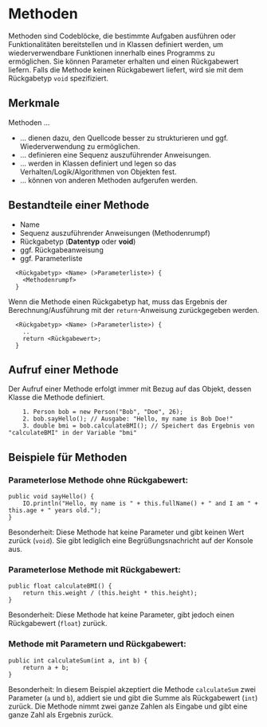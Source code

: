 # Methoden
Methoden sind Codeblöcke, die bestimmte Aufgaben ausführen oder Funktionalitäten bereitstellen und in Klassen definiert werden, um wiederverwendbare Funktionen innerhalb eines Programms zu ermöglichen. Sie können Parameter erhalten und einen Rückgabewert liefern. Falls die Methode keinen Rückgabewert liefert, wird sie mit dem Rückgabetyp `void` spezifiziert.

## Merkmale
Methoden ...
* ... dienen dazu, den Quellcode besser zu strukturieren und ggf. Wiederverwendung zu ermöglichen.
* ... definieren eine Sequenz auszuführender Anweisungen.
* ... werden in Klassen definiert und legen so das Verhalten/Logik/Algorithmen von Objekten fest.
* ... können von anderen Methoden aufgerufen werden.

## Bestandteile einer Methode
* Name
* Sequenz auszuführender Anweisungen (Methodenrumpf)
* Rückgabetyp (**Datentyp** oder **void**)
* ggf. Rückgabeanweisung
* ggf. Parameterliste

```
  <Rückgabetyp> <Name> (>Parameterliste>) {
    <Methodenrumpf>
  }
```

Wenn die Methode einen Rückgabetyp hat, muss das Ergebnis der Berechnung/Ausführung mit der `return`-Anweisung zurückgegeben werden.

```
  <Rückgabetyp> <Name> (>Parameterliste>) {
    ..
    return <Rückgabewert>;
  }
```

## Aufruf einer Methode
Der Aufruf einer Methode erfolgt immer mit Bezug auf das Objekt, dessen Klasse die Methode definiert.
``` 
    1. Person bob = new Person("Bob", "Doe", 26);
    2. bob.sayHello(); // Ausgabe: "Hello, my name is Bob Doe!"
    3. double bmi = bob.calculateBMI(); // Speichert das Ergebnis von "calculateBMI" in der Variable "bmi"
```

## Beispiele für Methoden

### Parameterlose Methode ohne Rückgabewert:
```
public void sayHello() {
    IO.println("Hello, my name is " + this.fullName() + " and I am " + this.age + " years old.");
}
```
Besonderheit: Diese Methode hat keine Parameter und gibt keinen Wert zurück (`void`).
Sie gibt lediglich eine Begrüßungsnachricht auf der Konsole aus.

### Parameterlose Methode mit Rückgabewert:
```
public float calculateBMI() {
    return this.weight / (this.height * this.height);
}
```
Besonderheit: Diese Methode hat keine Parameter, gibt jedoch einen Rückgabewert (`float`) zurück.

### Methode mit Parametern und Rückgabewert:
```
public int calculateSum(int a, int b) {
    return a + b;
}
```
Besonderheit: In diesem Beispiel akzeptiert die Methode `calculateSum` zwei Parameter (`a` und `b`),
addiert sie und gibt die Summe als Rückgabewert (`int`) zurück.
Die Methode nimmt zwei ganze Zahlen als Eingabe und gibt eine ganze Zahl als Ergebnis zurück.
